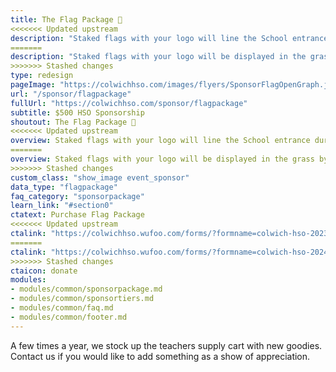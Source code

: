 ```yaml
---
title: The Flag Package 🚩
<<<<<<< Updated upstream
description: "Staked flags with your logo will line the School entrance during Coin Wars. Also includes year round promotion and more!"
=======
description: "Staked flags with your logo will be displayed in the grass by the School entrance during Coin Wars. Also includes year round promotion and more!"
>>>>>>> Stashed changes
type: redesign
pageImage: "https://colwichhso.com/images/flyers/SponsorFlagOpenGraph.jpg"
url: "/sponsor/flagpackage"
fullUrl: "https://colwichhso.com/sponsor/flagpackage"
subtitle: $500 HSO Sponsorship
shoutout: The Flag Package 🚩
<<<<<<< Updated upstream
overview: Staked flags with your logo will line the School entrance during Coin Wars. Also includes year round promotion and more!
=======
overview: Staked flags with your logo will be displayed in the grass by the School entrance during Coin Wars. Also includes year round promotion and more!
>>>>>>> Stashed changes
custom_class: "show_image event_sponsor"
data_type: "flagpackage"
faq_category: "sponsorpackage"
learn_link: "#section0"
ctatext: Purchase Flag Package
<<<<<<< Updated upstream
ctalink: "https://colwichhso.wufoo.com/forms/?formname=colwich-hso-2023-sponsorship&field1=%24500%20-%20The%20Flag%20Package"
=======
ctalink: "https://colwichhso.wufoo.com/forms/?formname=colwich-hso-2024-sponsorship&field1=%24500%20-%20The%20Flag%20Package"
>>>>>>> Stashed changes
ctaicon: donate
modules:
- modules/common/sponsorpackage.md
- modules/common/sponsortiers.md
- modules/common/faq.md
- modules/common/footer.md 
---
```

A few times a year, we stock up the teachers supply cart with new goodies. Contact us if you would like to add something as a show of appreciation.